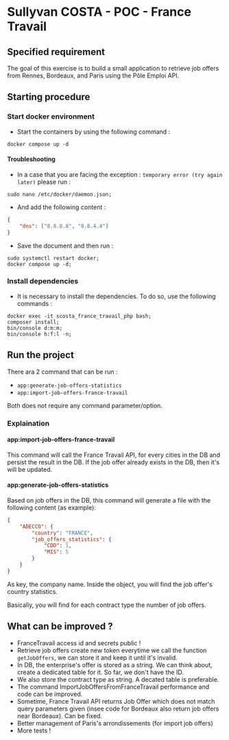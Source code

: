 # Sullyvan COSTA - POC - France Travail
## Specified requirement 
The goal of this exercise is to build a small application to retrieve job offers from Rennes, Bordeaux, and Paris using the Pôle Emploi API.

## Starting procedure
### Start docker environment
 
- Start the containers by using the following command : 
```shell
docker compose up -d
```

#### Troubleshooting
- In a case that you are facing the exception : `temporary error (try again later)` please run :
```shell
sudo nano /etc/docker/daemon.json;
```
 -  And add the following content : 
```json
{
    "dns": ["8.8.8.8", "8.8.4.4"]
}
```
- Save the document and then run : 
```shell
sudo systemctl restart docker;
docker compose up -d; 
```

### Install dependencies
- It is necessary to install the dependencies. To do so, use the following commands : 
```shell
docker exec -it scosta_france_travail_php bash;
composer install;
bin/console d:m:m;
bin/console h:f:l -n;
```

## Run the project
There ara 2 command that can be run : 
* `app:generate-job-offers-statistics`
* `app:import-job-offers-france-travail`

Both does not require any command parameter/option.

### Explaination

#### app:import-job-offers-france-travail

This command will call the France Travail API, for every cities in the DB and persist the result in the DB.
If the job offer already exists in the DB, then it's will be updated.

#### app:generate-job-offers-statistics

Based on job offers in the DB, this command will generate a file with the following content (as example): 

```json
{
    "ADECCO": {
        "country": "FRANCE",
        "job_offers_statistics": {
            "CDD": 1,
            "MIS": 5
        }
    }
}
```

As key, the company name. Inside the object, you will find the job offer's country statistics.

Basically, you will find for each contract type the number of job offers. 

## What can be improved ?
- FranceTravail access id and secrets public !
- Retrieve job offers create new token everytime we call the function `getJobOffers`, we can store it and keep it until it's invalid.
- In DB, the enterprise's offer is stored as a string. We can think about, create a dedicated table for it. So far, we don't have the ID.
- We also store the contract type as string. A decated table is preferable.
- The command ImportJobOffersFromFranceTravail performance and code can be improved.
- Sometime, France Travail API returns Job Offer which does not match query parameters given (insee code for Bordeaux also return job offers near Bordeaux). Can be fixed.
- Better management of Paris's arrondissements (for import job offers)
- More tests !
